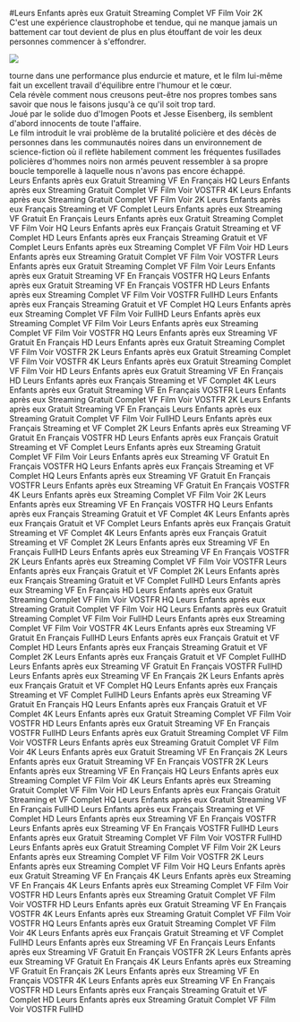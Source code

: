 #Leurs Enfants après eux Gratuit Streaming Complet VF Film Voir 2K  
C'est une expérience claustrophobe et tendue, qui ne manque jamais un battement car tout devient de plus en plus étouffant de voir les deux personnes commencer à s'effondrer.  
  
[![](https://i.imgur.com/qSNzIqt.png)](https://movie.rssnews.media/ehNKmIGVl.php)  
  
 tourne dans une performance plus endurcie et mature, et le film lui-même fait un excellent travail d'équilibre entre l'humour et le cœur.  
Cela révèle comment nous creusons peut-être nos propres tombes sans savoir que nous le faisons jusqu'à ce qu'il soit trop tard.  
Joué par le solide duo d'Imogen Poots et Jesse Eisenberg, ils semblent d'abord innocents de toute l'affaire.  
Le film introduit le vrai problème de la brutalité policière et des décès de personnes dans les communautés noires dans un environnement de science-fiction où il reflète habilement comment les fréquentes fusillades policières d'hommes noirs non armés peuvent ressembler à sa propre boucle temporelle à laquelle nous n'avons pas encore échappé.  
Leurs Enfants après eux Gratuit Streaming VF En Français HQ
Leurs Enfants après eux Streaming Gratuit Complet VF Film Voir VOSTFR 4K
Leurs Enfants après eux Streaming Gratuit Complet VF Film Voir 2K
Leurs Enfants après eux Français Streaming et VF Complet
Leurs Enfants après eux Streaming VF Gratuit En Français
Leurs Enfants après eux Gratuit Streaming Complet VF Film Voir HQ
Leurs Enfants après eux Français Gratuit Streaming et VF Complet HD
Leurs Enfants après eux Français Streaming Gratuit et VF Complet
Leurs Enfants après eux Streaming Complet VF Film Voir HD
Leurs Enfants après eux Streaming Gratuit Complet VF Film Voir VOSTFR
Leurs Enfants après eux Gratuit Streaming Complet VF Film Voir
Leurs Enfants après eux Gratuit Streaming VF En Français VOSTFR HQ
Leurs Enfants après eux Gratuit Streaming VF En Français VOSTFR HD
Leurs Enfants après eux Streaming Complet VF Film Voir VOSTFR FullHD
Leurs Enfants après eux Français Streaming Gratuit et VF Complet HQ
Leurs Enfants après eux Streaming Complet VF Film Voir FullHD
Leurs Enfants après eux Streaming Complet VF Film Voir
Leurs Enfants après eux Streaming Complet VF Film Voir VOSTFR HQ
Leurs Enfants après eux Streaming VF Gratuit En Français HD
Leurs Enfants après eux Gratuit Streaming Complet VF Film Voir VOSTFR 2K
Leurs Enfants après eux Gratuit Streaming Complet VF Film Voir VOSTFR 4K
Leurs Enfants après eux Gratuit Streaming Complet VF Film Voir HD
Leurs Enfants après eux Gratuit Streaming VF En Français HD
Leurs Enfants après eux Français Streaming et VF Complet 4K
Leurs Enfants après eux Gratuit Streaming VF En Français VOSTFR
Leurs Enfants après eux Streaming Gratuit Complet VF Film Voir VOSTFR 2K
Leurs Enfants après eux Gratuit Streaming VF En Français
Leurs Enfants après eux Streaming Gratuit Complet VF Film Voir FullHD
Leurs Enfants après eux Français Streaming et VF Complet 2K
Leurs Enfants après eux Streaming VF Gratuit En Français VOSTFR HD
Leurs Enfants après eux Français Gratuit Streaming et VF Complet
Leurs Enfants après eux Streaming Gratuit Complet VF Film Voir
Leurs Enfants après eux Streaming VF Gratuit En Français VOSTFR HQ
Leurs Enfants après eux Français Streaming et VF Complet HQ
Leurs Enfants après eux Streaming VF Gratuit En Français VOSTFR
Leurs Enfants après eux Streaming VF Gratuit En Français VOSTFR 4K
Leurs Enfants après eux Streaming Complet VF Film Voir 2K
Leurs Enfants après eux Streaming VF En Français VOSTFR HQ
Leurs Enfants après eux Français Streaming Gratuit et VF Complet 4K
Leurs Enfants après eux Français Gratuit et VF Complet
Leurs Enfants après eux Français Gratuit Streaming et VF Complet 4K
Leurs Enfants après eux Français Gratuit Streaming et VF Complet 2K
Leurs Enfants après eux Streaming VF En Français FullHD
Leurs Enfants après eux Streaming VF En Français VOSTFR 2K
Leurs Enfants après eux Streaming Complet VF Film Voir VOSTFR
Leurs Enfants après eux Français Gratuit et VF Complet 2K
Leurs Enfants après eux Français Streaming Gratuit et VF Complet FullHD
Leurs Enfants après eux Streaming VF En Français HD
Leurs Enfants après eux Gratuit Streaming Complet VF Film Voir VOSTFR HQ
Leurs Enfants après eux Streaming Gratuit Complet VF Film Voir HQ
Leurs Enfants après eux Gratuit Streaming Complet VF Film Voir FullHD
Leurs Enfants après eux Streaming Complet VF Film Voir VOSTFR 4K
Leurs Enfants après eux Streaming VF Gratuit En Français FullHD
Leurs Enfants après eux Français Gratuit et VF Complet HD
Leurs Enfants après eux Français Streaming Gratuit et VF Complet 2K
Leurs Enfants après eux Français Gratuit et VF Complet FullHD
Leurs Enfants après eux Streaming VF Gratuit En Français VOSTFR FullHD
Leurs Enfants après eux Streaming VF En Français 2K
Leurs Enfants après eux Français Gratuit et VF Complet HQ
Leurs Enfants après eux Français Streaming et VF Complet FullHD
Leurs Enfants après eux Streaming VF Gratuit En Français HQ
Leurs Enfants après eux Français Gratuit et VF Complet 4K
Leurs Enfants après eux Gratuit Streaming Complet VF Film Voir VOSTFR HD
Leurs Enfants après eux Gratuit Streaming VF En Français VOSTFR FullHD
Leurs Enfants après eux Gratuit Streaming Complet VF Film Voir VOSTFR
Leurs Enfants après eux Streaming Gratuit Complet VF Film Voir 4K
Leurs Enfants après eux Gratuit Streaming VF En Français 2K
Leurs Enfants après eux Gratuit Streaming VF En Français VOSTFR 2K
Leurs Enfants après eux Streaming VF En Français HQ
Leurs Enfants après eux Streaming Complet VF Film Voir 4K
Leurs Enfants après eux Streaming Gratuit Complet VF Film Voir HD
Leurs Enfants après eux Français Gratuit Streaming et VF Complet HQ
Leurs Enfants après eux Gratuit Streaming VF En Français FullHD
Leurs Enfants après eux Français Streaming et VF Complet HD
Leurs Enfants après eux Streaming VF En Français VOSTFR
Leurs Enfants après eux Streaming VF En Français VOSTFR FullHD
Leurs Enfants après eux Gratuit Streaming Complet VF Film Voir VOSTFR FullHD
Leurs Enfants après eux Gratuit Streaming Complet VF Film Voir 2K
Leurs Enfants après eux Streaming Complet VF Film Voir VOSTFR 2K
Leurs Enfants après eux Streaming Complet VF Film Voir HQ
Leurs Enfants après eux Gratuit Streaming VF En Français 4K
Leurs Enfants après eux Streaming VF En Français 4K
Leurs Enfants après eux Streaming Complet VF Film Voir VOSTFR HD
Leurs Enfants après eux Streaming Gratuit Complet VF Film Voir VOSTFR HD
Leurs Enfants après eux Gratuit Streaming VF En Français VOSTFR 4K
Leurs Enfants après eux Streaming Gratuit Complet VF Film Voir VOSTFR HQ
Leurs Enfants après eux Gratuit Streaming Complet VF Film Voir 4K
Leurs Enfants après eux Français Gratuit Streaming et VF Complet FullHD
Leurs Enfants après eux Streaming VF En Français
Leurs Enfants après eux Streaming VF Gratuit En Français VOSTFR 2K
Leurs Enfants après eux Streaming VF Gratuit En Français 4K
Leurs Enfants après eux Streaming VF Gratuit En Français 2K
Leurs Enfants après eux Streaming VF En Français VOSTFR 4K
Leurs Enfants après eux Streaming VF En Français VOSTFR HD
Leurs Enfants après eux Français Streaming Gratuit et VF Complet HD
Leurs Enfants après eux Streaming Gratuit Complet VF Film Voir VOSTFR FullHD